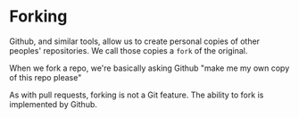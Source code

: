 # Forking

Github, and similar tools, allow us to create personal copies of other peoples' repositories. We call those copies a `fork` of the original.

When we fork a repo, we're basically asking Github "make me my own copy of this repo please"

As with pull requests, forking is not a Git feature. The ability to fork is implemented by Github.
